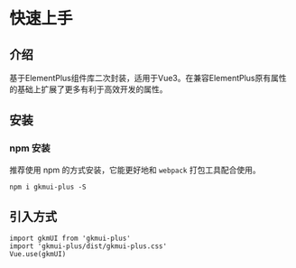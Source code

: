 # 快速上手
## 介绍
基于ElementPlus组件库二次封装，适用于Vue3。在兼容ElementPlus原有属性的基础上扩展了更多有利于高效开发的属性。

## 安装
### npm 安装
推荐使用 npm 的方式安装，它能更好地和 ``webpack`` 打包工具配合使用。
```
npm i gkmui-plus -S
```
## 引入方式
```
import gkmUI from 'gkmui-plus'
import 'gkmui-plus/dist/gkmui-plus.css'
Vue.use(gkmUI)
```